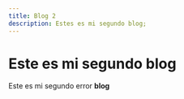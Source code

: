 ```yaml
---
title: Blog 2
description: Estes es mi segundo blog;
---
```


# Este es mi segundo blog

Este es mi segundo error **blog**

